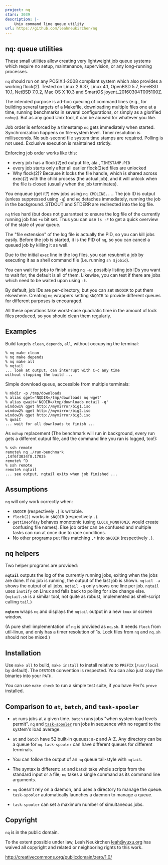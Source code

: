 ```yaml
---
project: nq
stars: 3039
description: |-
    Unix command line queue utility
url: https://github.com/leahneukirchen/nq
---
```


## nq: queue utilities

These small utilities allow creating very lightweight job queue
systems which require no setup, maintenance, supervision, or any
long-running processes.

`nq` should run on any POSIX.1-2008 compliant system which also
provides a working flock(2).  Tested on Linux 2.6.37, Linux 4.1,
OpenBSD 5.7, FreeBSD 10.1, NetBSD 7.0.2, Mac OS X 10.3 and
SmartOS joyent_20160304T005100Z.

The intended purpose is ad-hoc queuing of command lines (e.g., for
building several targets of a Makefile, downloading multiple files one
at a time, running benchmarks in several configurations, or simply as
a glorified `nohup`). But as any good Unix tool, it can be abused for
whatever you like.

Job order is enforced by a timestamp `nq` gets immediately when
started.  Synchronization happens on file-system level.  Timer
resolution is milliseconds.  No sub-second file system time stamps are
required.  Polling is not used.  Exclusive execution is maintained
strictly.

Enforcing job order works like this:
- every job has a flock(2)ed output file, ala `,TIMESTAMP.PID`
- every job starts only after all earlier flock(2)ed files are unlocked
- Why flock(2)? Because it locks the file handle, which is shared
  across exec(2) with the child process (the actual job), and it will
  unlock when the file is closed (usually when the job terminates).

You enqueue (get it?) new jobs using `nq CMDLINE...`.  The job ID is
output (unless suppressed using `-q`) and `nq` detaches immediately,
running the job in the background.  STDOUT and STDERR are redirected
into the log file.

`nq` tries hard (but does not guarantee) to ensure the log file of the
currently running job has `+x` bit set.  Thus you can use `ls -F` to get
a quick overview of the state of your queue.

The "file extension" of the log file is actually the PID, so you can
kill jobs easily.  Before the job is started, it is the PID of `nq`,
so you can cancel a queued job by killing it as well.

Due to the initial `exec` line in the log files, you can resubmit a
job by executing it as a shell command file (i.e. running `sh $jobid`).

You can wait for jobs to finish using `nq -w`, possibly listing job
IDs you want to wait for; the default is all of them.  Likewise, you
can test if there are jobs which need to be waited upon using `-t`.

By default, job IDs are per-directory, but you can set `$NQDIR` to put
them elsewhere.  Creating `nq` wrappers setting `$NQDIR` to provide
different queues for different purposes is encouraged.

All these operations take worst-case quadratic time in the amount of
lock files produced, so you should clean them regularly.

## Examples

Build targets `clean`, `depends`, `all`, without occupying the terminal:

	% nq make clean
	% nq make depends
	% nq make all
	% nqtail
	... look at output, can interrupt with C-c any time
	without stopping the build ...

Simple download queue, accessible from multiple terminals:

	% mkdir -p /tmp/downloads
	% alias qget='NQDIR=/tmp/downloads nq wget'
	% alias qwait='NQDIR=/tmp/downloads nqtail -q'
	window1% qget http://mymirror/big1.iso
	window2% qget http://mymirror/big2.iso
	window3% qget http://mymirror/big3.iso
	% qwait
	... wait for all downloads to finish ...

As `nohup` replacement (The benchmark will run in background, every run
gets a different output file, and the command line you ran is logged,
too!):

	% ssh remote
	remote% nq ./run-benchmark
	,14f6f3034f8.17035
	remote% ^D
	% ssh remote
	remote% nqtail
	... see output, nqtail exits when job finished ...

## Assumptions

`nq` will only work correctly when:
- `$NQDIR` (respectively `.`) is writable.
- `flock(2)` works in `$NQDIR` (respectively `.`).
- `gettimeofday` behaves monotonic (using `CLOCK_MONOTONIC` would
  create confusing file names).  Else job order can be confused and
  multiple tasks can run at once due to race conditions.
- No other programs put files matching `,*` into `$NQDIR` (respectively `.`).

## nq helpers

Two helper programs are provided:

**`nqtail`** outputs the log of the currently running jobs, exiting
when the jobs are done.  If no job is running, the output of the last
job is shown.  `nqtail -a` shows the output of all jobs, `nqtail -q`
only shows one line per job.  `nqtail` uses `inotify` on Linux and
falls back to polling for size change else.  (`nqtail.sh` is a similar
tool, not quite as robust, implemented as shell-script calling
`tail`.)

**`nqterm`** wraps `nq` and displays the `nqtail` output in a new
`tmux` or screen window.

(A pure shell implementation of `nq` is provided as `nq.sh`.  It needs
`flock` from util-linux, and only has a timer resolution of 1s.
Lock files from `nq` and `nq.sh` should not be mixed.)

## Installation

Use `make all` to build, `make install` to install relative to `PREFIX`
(`/usr/local` by default).  The `DESTDIR` convention is respected.
You can also just copy the binaries into your `PATH`.

You can use `make check` to run a simple test suite, if you have
Perl's `prove` installed.

## Comparison to `at`, `batch`, and `task-spooler`

* `at` runs jobs at a given time.
  `batch` runs jobs "when system load levels permit".
  `nq` and [`task-spooler`](https://vicerveza.homeunix.net/~viric/soft/ts/)
  run jobs in sequence with no regard to the system's load average.

* `at` and `batch` have 52 built-in queues: a-z and A-Z.
  Any directory can be a queue for `nq`.
  `task-spooler` can have different queues for different terminals.

* You can follow the output of an `nq` queue tail-style with `nqtail`.

* The syntax is different: `at` and `batch` take whole scripts from
  the standard input or a file; `nq` takes a single command as its
  command line arguments.

* `nq` doesn't rely on a daemon, and uses a directory to manage the queue.
  `task-spooler` automatically launches a daemon to manage a queue.

* `task-spooler` can set a maximum number of simultaneous jobs.

## Copyright

`nq` is in the public domain.

To the extent possible under law,
Leah Neukirchen <leah@vuxu.org>
has waived all copyright and related or
neighboring rights to this work.

http://creativecommons.org/publicdomain/zero/1.0/

